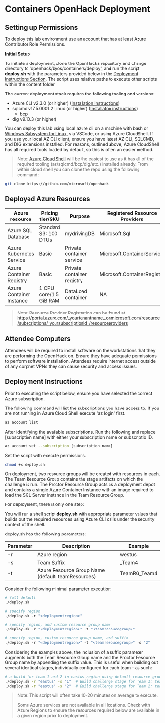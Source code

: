 # Containers OpenHack Deployment

## Setting up Permissions

To deploy this lab environment use an account that has at least Azure Contributor Role Permissions. 

**Initial Setup** 

To initiate a deployment, clone the OpenHacks repository and change directory to 'openhack/byos/containers/deploy', and run the script **deploy.sh** with the parameters provided below in the [Deployment Instructions Section](#deployment-instructions).  The script uses relative paths to execute other scripts within the content folder.

The current deployment stack requires the following tooling and versions:

- Azure CLI v2.3.0 (or higher) ([Installation instructions](https://docs.microsoft.com/en-us/cli/azure/install-azure-cli))
- sqlcmd v17.5.0001.2 Linux (or higher) ([Installaton instructions](https://docs.microsoft.com/en-us/sql/linux/sql-server-linux-setup-tools))
    - bcp
- dig v9.10.3 (or higher)

You can deploy this lab using local azure cli on a machine with bash or [Windows Subsystem for Linux](https://docs.microsoft.com/en-us/windows/wsl/install-win10), via VSCode, or using Azure CloudShell. If you use your local AZ CLI client, ensure you have latest AZ CLI, SQLCMD, and DIG extensions installed. For reasons, outlined above, Azure CloudShell has all required tools loaded by default, so this is often an easier method. 


> Note: [Azure Cloud Shell](https://docs.microsoft.com/azure/cloud-shell/overview) will be the easiest to use as it has all of the required tooling (az/sqlcmd/bcp/dig/etc.) installed already. From within cloud shell you can clone the repo using the following command:

```bash
git clone https://github.com/microsoft/openhack 
```


## Deployed Azure Resources 

| Azure resource           | Pricing tier/SKU       | Purpose                                 | Registered Resource Providers |
| ------------------------ | ---------------------- | --------------------------------------- | ----------------------------- |
| Azure SQL Database       | Standard S3: 100 DTUs  | mydrivingDB                             | Microsoft.Sql                 |
| Azure Kubernetes Service | Basic                  | Private container service               | Microsoft.ContainerService    |
| Azure Container Registry | Basic                  | Private container registry              | Microsoft.ContainerRegistry   |
| Azure Container Instance | 1 CPU core/1.5 GiB RAM | DataLoad container                      | NA                            |

> Note:  Resource Provider Registration can be found at https://portal.azure.com/_yourtenantname_.onmicrosoft.com/resource/subscriptions/_yoursubscriptionid_/resourceproviders

## Attendee Computers

Attendees will be required to install software on the workstations that they are performing the Open Hack on. 
Ensure they have adequate permissions to perform software installation. 
Attendees require internet access outside of any corpnet VPNs they can cause security and access issues. 

## Deployment Instructions 

Prior to executing the script below, ensure you have selected the correct Azure subscription. 

The following command will list the subscriptions you have access to. If you are not running in Azure Cloud Shell execute 'az login' first. 

```bash
az account list
```

After identifying the available subscriptions. Run the following and replace [subscription name] with either your subscription name or subscriptio ID.

```bash 
az account set --subscription [subscription name]
```

Set the script with execute permissions.

```bash
chmod +x deploy.sh
```

On deployment, two resource groups will be created with resources in each.   The Team Resource Group contains the stage artifacts on which the challenge is run.    The Proctor Resource Group acts as a deployment depot and contains a single Azure Container Instance with an image required to load the SQL Server instance in the Team Resource Group.

For deployment, there is only one step: 

You will run a shell script **deploy.sh** with appropriate parameter values that builds out the required resources using Azure CLI calls under the security context of the shell.  

deploy.sh has the following parameters:

| Parameter | Description                                        | Example      |
| --------- | -------------------------------------------------- | ------------ |
|  -r       | Azure region                                       | westus       |  
|  -s       | Team Suffix                                        | _Team4       |
|  -t       | Azure Resource Group Name (default: teamResources) | TeamRG_Team4 |


Consider the following minimal parameter execution: 

```sh
# full default
./deploy.sh  
```
```sh
# specify region
./deploy.sh -r "<deploymentregion>" 
```

```sh
# specify region, and custom resource group name
./deploy.sh -r "<deploymentregion>" -t "<teamresoucegroup>"
```

```sh
# specify region, custom resource group name, and suffix 
./deploy.sh -r "<deploymentregion>" -t "<teamresoucegroup>" -s "2" 
```

Considering the examples above, the inclusion of a suffix parameter augments both the Team Resource Group name and the Proctor Resource Group name by appending the suffix value.   This is useful when building out several identical stages, individually configured for each team - as such:

```sh
# a build for team 1 and 2 in eastus region using default resource group name
./deploy.sh -r "eastus" -s "1"  # Build challenge stage for Team 1: teamResources1, proctorResources1
./deploy.sh -r "eastus" -s "2"  # Build challenge stage for Team 2: teamResources2, proctorResources2

```

> Note: This script will often take 10-20 minutes on average to execute.  
> 
> Some Azure services are not available in all locations.  Check with Azure Regions to ensure the resources required below are available in a given region prior to deployment.